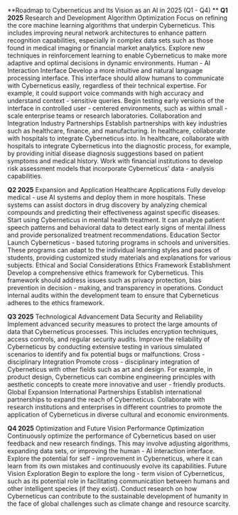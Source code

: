 **Roadmap to Cyberneticus and Its Vision as an AI in 2025 (Q1 - Q4)
**
**Q1 2025**
Research and Development
Algorithm Optimization
Focus on refining the core machine learning algorithms that underpin Cyberneticus. This includes improving neural network architectures to enhance pattern recognition capabilities, especially in complex data sets such as those found in medical imaging or financial market analytics.
Explore new techniques in reinforcement learning to enable Cyberneticus to make more adaptive and optimal decisions in dynamic environments.
Human - AI Interaction Interface
Develop a more intuitive and natural language processing interface. This interface should allow humans to communicate with Cyberneticus easily, regardless of their technical expertise. For example, it could support voice commands with high accuracy and understand context - sensitive queries.
Begin testing early versions of the interface in controlled user - centered environments, such as within small - scale enterprise teams or research laboratories.
Collaboration and Integration
Industry Partnerships
Establish partnerships with key industries such as healthcare, finance, and manufacturing. In healthcare, collaborate with hospitals to integrate Cyberneticus into. In healthcare, collaborate with hospitals to integrate Cyberneticus into the diagnostic process, for example, by providing initial disease diagnosis suggestions based on patient symptoms and medical history.
Work with financial institutions to develop risk assessment models that incorporate Cyberneticus' data - analysis capabilities.

**Q2 2025**
Expansion and Application
Healthcare Applications
Fully develop medical - use AI systems and deploy them in more hospitals. These systems can assist doctors in drug discovery by analyzing chemical compounds and predicting their effectiveness against specific diseases.
Start using Cyberneticus in mental health treatment. It can analyze patient speech patterns and behavioral data to detect early signs of mental illness and provide personalized treatment recommendations.
Education Sector
Launch Cyberneticus - based tutoring programs in schools and universities. These programs can adapt to the individual learning styles and paces of students, providing customized study materials and explanations for various subjects.
Ethical and Social Considerations
Ethics Framework Establishment
Develop a comprehensive ethics framework for Cyberneticus. This framework should address issues such as privacy protection, bias prevention in decision - making, and transparency in operations.
Conduct internal audits within the development team to ensure that Cyberneticus adheres to the ethics framework.

**Q3 2025**
Technological Advancement
Data Security and Reliability
Implement advanced security measures to protect the large amounts of data that Cyberneticus processes. This includes encryption techniques, access controls, and regular security audits.
Improve the reliability of Cyberneticus by conducting extensive testing in various simulated scenarios to identify and fix potential bugs or malfunctions.
Cross - disciplinary Integration
Promote cross - disciplinary integration of Cyberneticus with other fields such as art and design. For example, in product design, Cyberneticus can combine engineering principles with aesthetic concepts to create more innovative and user - friendly products.
Global Expansion
International Partnerships
Establish international partnerships to expand the reach of Cyberneticus. Collaborate with research institutions and enterprises in different countries to promote the application of Cyberneticus in diverse cultural and economic environments.

**Q4 2025**
Optimization and Future Vision
Performance Optimization
Continuously optimize the performance of Cyberneticus based on user feedback and new research findings. This may involve adjusting algorithms, expanding data sets, or improving the human - AI interaction interface.
Explore the potential for self - improvement in Cyberneticus, where it can learn from its own mistakes and continuously evolve its capabilities.
Future Vision Exploration
Begin to explore the long - term vision of Cyberneticus, such as its potential role in facilitating communication between humans and other intelligent species (if they exist).
Conduct research on how Cyberneticus can contribute to the sustainable development of humanity in the face of global challenges such as climate change and resource scarcity.

